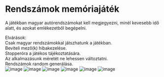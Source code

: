 # Rendszámok memóriajáték
A játékban magyar autórendszámokat kell megjegyezni, minél kevesebb idő alatt, és azokat emlékezetből begépelni.

Elvárások:<br />
Csak magyar rendszámokkal játszhatunk a játékban.<br />
Beviteli mező(k) hibakezelése.<br />
Stopperóra a játékos tájékoztatására.<br />
Az alkalmazásunk méretét ne lehessen változtatni.<br />
Rendszámok random generálása.<br />
![image](https://user-images.githubusercontent.com/74590556/143088365-715a8394-e7a1-4736-9ae9-30bae50ba0cd.png)
![image](https://user-images.githubusercontent.com/74590556/143088387-fd819d39-6b1f-4717-aed0-4f97ca18276d.png)
![image](https://user-images.githubusercontent.com/74590556/143088398-b5e00872-c47c-419e-a196-f6a95ef99ec4.png)
![image](https://user-images.githubusercontent.com/74590556/143088411-dd19fcc8-5865-46e9-a992-37031ca34cea.png)
![image](https://user-images.githubusercontent.com/74590556/143088521-879f69af-d078-4019-b3df-ede2b0ed2372.png)
![image](https://user-images.githubusercontent.com/74590556/143088544-92dfc475-1139-4630-95bb-f14e54869c1d.png)
